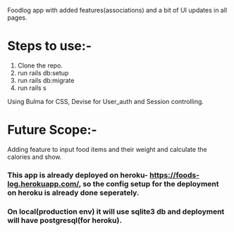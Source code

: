 Foodlog app with added features(associations) and a bit of UI updates in all pages. 

# Steps to use:-
1) Clone the repo.
2) run rails db:setup
3) run rails db:migrate
4) run rails s

Using Bulma for CSS, Devise for User_auth and Session controlling.

# Future Scope:- 
Adding feature to input food items and their weight and calculate the calories and show.

### This app is already deployed on heroku- https://foods-log.herokuapp.com/, so the config setup for the deployment on heroku is already done seperately. 

### On local(production env) it will use sqlite3 db and deployment will have postgresql(for heroku).
